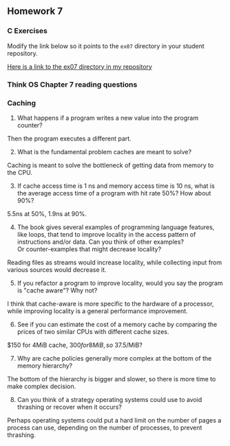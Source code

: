## Homework 7

### C Exercises

Modify the link below so it points to the `ex07` directory in your
student repository.

[Here is a link to the ex07 directory in my repository](https://github.com/kailevy/ExercisesInC/tree/master/exercises/ex07)

### Think OS Chapter 7 reading questions

### Caching

1) What happens if a program writes a new value into the program counter?

Then the program executes a different part.

2) What is the fundamental problem caches are meant to solve?

Caching is meant to solve the bottleneck of getting data from memory to the CPU.

3) If cache access time is 1 ns and memory access time is 10 ns, what is the average
access time of a program with hit rate 50%?  How about 90%?

5.5ns at 50%, 1.9ns at 90%.

4) The book gives several examples of programming language features, like loops, that tend 
to improve locality in the access pattern of instructions and/or data.  Can you think of other examples?  
Or counter-examples that might decrease locality?

Reading files as streams would increase locality, while collecting input from various sources would decrease it.

5)  If you refactor a program to improve locality, would you say the program is "cache aware"?  Why not?

I think that cache-aware is more specific to the hardware of a processor, while improving locality is a general performance improvement.

6) See if you can estimate the cost of a memory cache by comparing the prices of two similar CPUs with 
different cache sizes.

$150 for 4MiB cache, $300 for 8MiB, so ~$37.5/MiB?

7) Why are cache policies generally more complex at the bottom of the memory hierarchy?

The bottom of the hierarchy is bigger and slower, so there is more time to make complex decision.

8) Can you think of a strategy operating systems could use to avoid thrashing or recover when it occurs?

Perhaps operating systems could put a hard limit on the number of pages a process can use, depending on the number of processes, to prevent thrashing.
